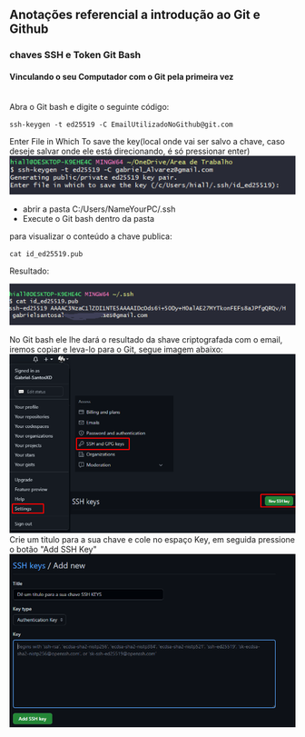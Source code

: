 ## Anotações referencial a introdução ao Git e Github

### chaves SSH e Token **Git Bash**
#### Vinculando o seu Computador com o Git pela primeira vez
<br>
Abra o Git bash e digite o seguinte código:

```git
ssh-keygen -t ed25519 -C EmailUtilizadoNoGithub@git.com
```
Enter File in Which To save the key(local onde vai ser salvo a chave, caso deseje salvar onde ele está direcionando, é só pressionar enter)
<img src="sshkeygen.png"></img>
- abrir a pasta C:/Users/NameYourPC/.ssh
- Execute o Git bash dentro da pasta

para visualizar o conteúdo a chave publica:
```git
cat id_ed25519.pub
```
Resultado:

<img src="Cat.png"></img>

No Git bash ele lhe dará o resultado da shave criptografada com o email, iremos copiar e leva-lo para o Git, segue imagem abaixo:
<img src="SSH Keys.png"></img>
Crie um titulo para a sua chave e cole no espaço Key, em seguida pressione o botão "Add SSH Key"
<img src="sshkeyAddNew.png"></img>
